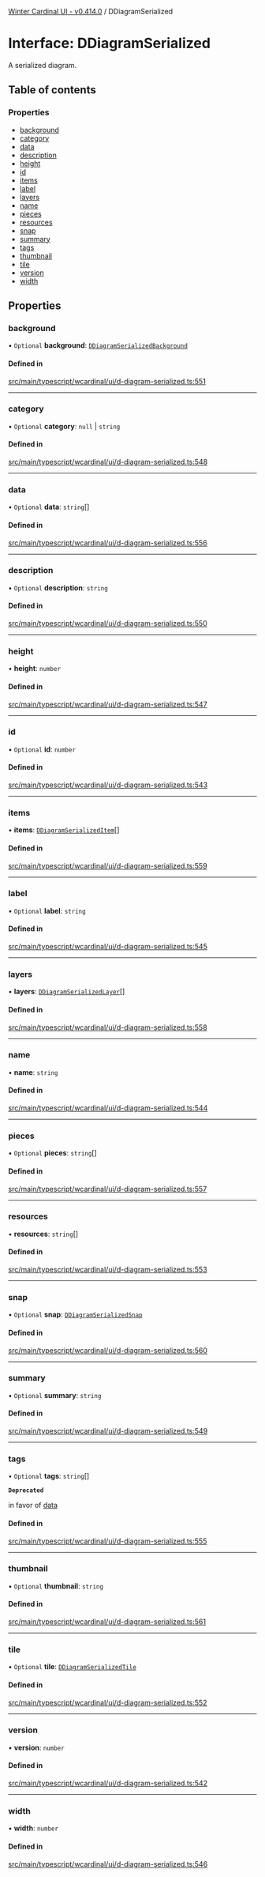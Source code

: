 [Winter Cardinal UI - v0.414.0](../index.md) / DDiagramSerialized

# Interface: DDiagramSerialized

A serialized diagram.

## Table of contents

### Properties

- [background](DDiagramSerialized.md#background)
- [category](DDiagramSerialized.md#category)
- [data](DDiagramSerialized.md#data)
- [description](DDiagramSerialized.md#description)
- [height](DDiagramSerialized.md#height)
- [id](DDiagramSerialized.md#id)
- [items](DDiagramSerialized.md#items)
- [label](DDiagramSerialized.md#label)
- [layers](DDiagramSerialized.md#layers)
- [name](DDiagramSerialized.md#name)
- [pieces](DDiagramSerialized.md#pieces)
- [resources](DDiagramSerialized.md#resources)
- [snap](DDiagramSerialized.md#snap)
- [summary](DDiagramSerialized.md#summary)
- [tags](DDiagramSerialized.md#tags)
- [thumbnail](DDiagramSerialized.md#thumbnail)
- [tile](DDiagramSerialized.md#tile)
- [version](DDiagramSerialized.md#version)
- [width](DDiagramSerialized.md#width)

## Properties

### background

• `Optional` **background**: [`DDiagramSerializedBackground`](DDiagramSerializedBackground.md)

#### Defined in

[src/main/typescript/wcardinal/ui/d-diagram-serialized.ts:551](https://github.com/winter-cardinal/winter-cardinal-ui/blob/v0.414.0/src/main/typescript/wcardinal/ui/d-diagram-serialized.ts#L551)

___

### category

• `Optional` **category**: ``null`` \| `string`

#### Defined in

[src/main/typescript/wcardinal/ui/d-diagram-serialized.ts:548](https://github.com/winter-cardinal/winter-cardinal-ui/blob/v0.414.0/src/main/typescript/wcardinal/ui/d-diagram-serialized.ts#L548)

___

### data

• `Optional` **data**: `string`[]

#### Defined in

[src/main/typescript/wcardinal/ui/d-diagram-serialized.ts:556](https://github.com/winter-cardinal/winter-cardinal-ui/blob/v0.414.0/src/main/typescript/wcardinal/ui/d-diagram-serialized.ts#L556)

___

### description

• `Optional` **description**: `string`

#### Defined in

[src/main/typescript/wcardinal/ui/d-diagram-serialized.ts:550](https://github.com/winter-cardinal/winter-cardinal-ui/blob/v0.414.0/src/main/typescript/wcardinal/ui/d-diagram-serialized.ts#L550)

___

### height

• **height**: `number`

#### Defined in

[src/main/typescript/wcardinal/ui/d-diagram-serialized.ts:547](https://github.com/winter-cardinal/winter-cardinal-ui/blob/v0.414.0/src/main/typescript/wcardinal/ui/d-diagram-serialized.ts#L547)

___

### id

• `Optional` **id**: `number`

#### Defined in

[src/main/typescript/wcardinal/ui/d-diagram-serialized.ts:543](https://github.com/winter-cardinal/winter-cardinal-ui/blob/v0.414.0/src/main/typescript/wcardinal/ui/d-diagram-serialized.ts#L543)

___

### items

• **items**: [`DDiagramSerializedItem`](DDiagramSerializedItem.md)[]

#### Defined in

[src/main/typescript/wcardinal/ui/d-diagram-serialized.ts:559](https://github.com/winter-cardinal/winter-cardinal-ui/blob/v0.414.0/src/main/typescript/wcardinal/ui/d-diagram-serialized.ts#L559)

___

### label

• `Optional` **label**: `string`

#### Defined in

[src/main/typescript/wcardinal/ui/d-diagram-serialized.ts:545](https://github.com/winter-cardinal/winter-cardinal-ui/blob/v0.414.0/src/main/typescript/wcardinal/ui/d-diagram-serialized.ts#L545)

___

### layers

• **layers**: [`DDiagramSerializedLayer`](DDiagramSerializedLayer.md)[]

#### Defined in

[src/main/typescript/wcardinal/ui/d-diagram-serialized.ts:558](https://github.com/winter-cardinal/winter-cardinal-ui/blob/v0.414.0/src/main/typescript/wcardinal/ui/d-diagram-serialized.ts#L558)

___

### name

• **name**: `string`

#### Defined in

[src/main/typescript/wcardinal/ui/d-diagram-serialized.ts:544](https://github.com/winter-cardinal/winter-cardinal-ui/blob/v0.414.0/src/main/typescript/wcardinal/ui/d-diagram-serialized.ts#L544)

___

### pieces

• `Optional` **pieces**: `string`[]

#### Defined in

[src/main/typescript/wcardinal/ui/d-diagram-serialized.ts:557](https://github.com/winter-cardinal/winter-cardinal-ui/blob/v0.414.0/src/main/typescript/wcardinal/ui/d-diagram-serialized.ts#L557)

___

### resources

• **resources**: `string`[]

#### Defined in

[src/main/typescript/wcardinal/ui/d-diagram-serialized.ts:553](https://github.com/winter-cardinal/winter-cardinal-ui/blob/v0.414.0/src/main/typescript/wcardinal/ui/d-diagram-serialized.ts#L553)

___

### snap

• `Optional` **snap**: [`DDiagramSerializedSnap`](DDiagramSerializedSnap.md)

#### Defined in

[src/main/typescript/wcardinal/ui/d-diagram-serialized.ts:560](https://github.com/winter-cardinal/winter-cardinal-ui/blob/v0.414.0/src/main/typescript/wcardinal/ui/d-diagram-serialized.ts#L560)

___

### summary

• `Optional` **summary**: `string`

#### Defined in

[src/main/typescript/wcardinal/ui/d-diagram-serialized.ts:549](https://github.com/winter-cardinal/winter-cardinal-ui/blob/v0.414.0/src/main/typescript/wcardinal/ui/d-diagram-serialized.ts#L549)

___

### tags

• `Optional` **tags**: `string`[]

**`Deprecated`**

in favor of [data](DDiagramSerialized.md#data)

#### Defined in

[src/main/typescript/wcardinal/ui/d-diagram-serialized.ts:555](https://github.com/winter-cardinal/winter-cardinal-ui/blob/v0.414.0/src/main/typescript/wcardinal/ui/d-diagram-serialized.ts#L555)

___

### thumbnail

• `Optional` **thumbnail**: `string`

#### Defined in

[src/main/typescript/wcardinal/ui/d-diagram-serialized.ts:561](https://github.com/winter-cardinal/winter-cardinal-ui/blob/v0.414.0/src/main/typescript/wcardinal/ui/d-diagram-serialized.ts#L561)

___

### tile

• `Optional` **tile**: [`DDiagramSerializedTile`](DDiagramSerializedTile.md)

#### Defined in

[src/main/typescript/wcardinal/ui/d-diagram-serialized.ts:552](https://github.com/winter-cardinal/winter-cardinal-ui/blob/v0.414.0/src/main/typescript/wcardinal/ui/d-diagram-serialized.ts#L552)

___

### version

• **version**: `number`

#### Defined in

[src/main/typescript/wcardinal/ui/d-diagram-serialized.ts:542](https://github.com/winter-cardinal/winter-cardinal-ui/blob/v0.414.0/src/main/typescript/wcardinal/ui/d-diagram-serialized.ts#L542)

___

### width

• **width**: `number`

#### Defined in

[src/main/typescript/wcardinal/ui/d-diagram-serialized.ts:546](https://github.com/winter-cardinal/winter-cardinal-ui/blob/v0.414.0/src/main/typescript/wcardinal/ui/d-diagram-serialized.ts#L546)

